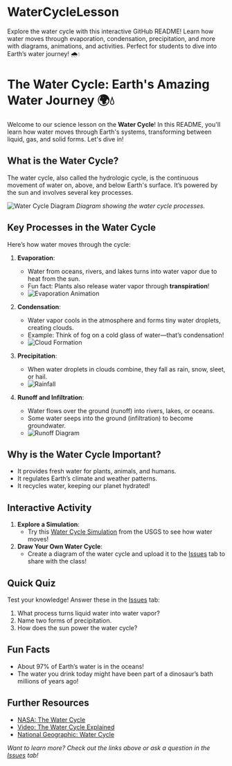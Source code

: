 # WaterCycleLesson
Explore the water cycle with this interactive GitHub README! Learn how water moves through evaporation, condensation, precipitation, and more with diagrams, animations, and activities. Perfect for students to dive into Earth’s water journey! 🌧️💧
# The Water Cycle: Earth's Amazing Water Journey 🌍💧

Welcome to our science lesson on the **Water Cycle**! In this README, you'll learn how water moves through Earth's systems, transforming between liquid, gas, and solid forms. Let's dive in!

## What is the Water Cycle?
The water cycle, also called the hydrologic cycle, is the continuous movement of water on, above, and below Earth's surface. It’s powered by the sun and involves several key processes.

![Water Cycle Diagram](assets/water-cycle-diagram.png)
*Diagram showing the water cycle processes.*

## Key Processes in the Water Cycle
Here’s how water moves through the cycle:

1. **Evaporation**:
   - Water from oceans, rivers, and lakes turns into water vapor due to heat from the sun.
   - Fun fact: Plants also release water vapor through **transpiration**!
   - ![Evaporation Animation](assets/evaporation.gif)

2. **Condensation**:
   - Water vapor cools in the atmosphere and forms tiny water droplets, creating clouds.
   - Example: Think of fog on a cold glass of water—that’s condensation!
   - ![Cloud Formation](assets/condensation.png)

3. **Precipitation**:
   - When water droplets in clouds combine, they fall as rain, snow, sleet, or hail.
   - ![Rainfall](assets/precipitation.png)

4. **Runoff and Infiltration**:
   - Water flows over the ground (runoff) into rivers, lakes, or oceans.
   - Some water seeps into the ground (infiltration) to become groundwater.
   - ![Runoff Diagram](assets/runoff-infiltration.png)

## Why is the Water Cycle Important?
- It provides fresh water for plants, animals, and humans.
- It regulates Earth’s climate and weather patterns.
- It recycles water, keeping our planet hydrated!

## Interactive Activity
1. **Explore a Simulation**:
   - Try this [Water Cycle Simulation](https://www.usgs.gov/special-topics/water-science-school/science/water-cycle) from the USGS to see how water moves!
2. **Draw Your Own Water Cycle**:
   - Create a diagram of the water cycle and upload it to the [Issues](https://github.com/your-username/WaterCycleLesson/issues) tab to share with the class!

## Quick Quiz
Test your knowledge! Answer these in the [Issues](https://github.com/your-username/WaterCycleLesson/issues) tab:
1. What process turns liquid water into water vapor?
2. Name two forms of precipitation.
3. How does the sun power the water cycle?

## Fun Facts
- About 97% of Earth’s water is in the oceans!
- The water you drink today might have been part of a dinosaur’s bath millions of years ago!

## Further Resources
- [NASA: The Water Cycle](https://gpm.nasa.gov/education/water-cycle)
- [Video: The Water Cycle Explained](https://www.youtube.com/watch?v=al-do-HGuIk)
- [National Geographic: Water Cycle](https://www.nationalgeographic.org/encyclopedia/water-cycle/)

*Want to learn more? Check out the links above or ask a question in the [Issues](https://github.com/your-username/WaterCycleLesson/issues) tab!*
